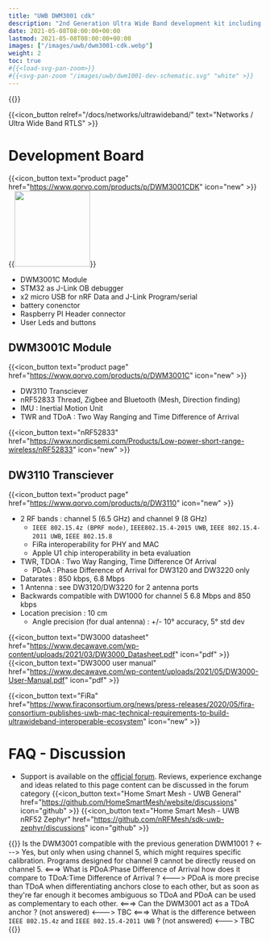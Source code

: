 ```yaml
---
title: "UWB DWM3001 cdk"
description: "2nd Generation Ultra Wide Band development kit including the DW3110 transciever"
date: 2021-05-08T08:00:00+00:00
lastmod: 2021-05-08T08:00:00+00:00
images: ["/images/uwb/dwm3001-cdk.webp"]
weight: 2
toc: true
#{{<load-svg-pan-zoom>}}
#{{<svg-pan-zoom "/images/uwb/dwm1001-dev-schematic.svg" "white" >}}
---
```

{{<load-photoswipe >}}

{{<icon_button relref="/docs/networks/ultrawideband/" text="Networks / Ultra Wide Band RTLS" >}}

# Development Board
{{<icon_button text="product page" href="https://www.qorvo.com/products/p/DWM3001CDK" icon="new" >}}
{{<image src="/images/uwb/dwm3001-cdk.webp" width="150px">}}

* DWM3001C Module
* STM32 as J-Link OB debugger
* x2 micro USB for nRF Data and J-Link Program/serial
* battery conenctor
* Raspberry PI Header connector
* User Leds and buttons

## DWM3001C Module
{{<icon_button text="product page" href="https://www.qorvo.com/products/p/DWM3001C" icon="new" >}}

* DW3110 Transciever
* nRF52833 Thread, Zigbee and Bluetooth (Mesh, Direction finding)
* IMU : Inertial Motion Unit
* TWR and TDoA : Two Way Ranging and Time Difference of Arrival

{{<icon_button text="nRF52833" href="https://www.nordicsemi.com/Products/Low-power-short-range-wireless/nRF52833" icon="new" >}}

## DW3110 Transciever
{{<icon_button text="product page" href="https://www.qorvo.com/products/p/DW3110" icon="new" >}}

* 2 RF bands : channel 5 (6.5 GHz) and channel 9 (8 GHz)
    * `IEEE 802.15.4z (BPRF mode)`, `IEEE802.15.4-2015 UWB`, `IEEE 802.15.4-2011 UWB`, `IEEE 802.15.8`
    * FiRa interoperability for PHY and MAC
    * Apple U1 chip interoperability in beta evaluation
* TWR, TDOA : Two Way Ranging, Time Difference Of Arrival
    * PDoA : Phase Difference of Arrival for DW3120 and DW3220 only
* Datarates : 850 kbps, 6.8 Mbps
* 1 Antenna : see DW3120/DW3220 for 2 antenna ports
* Backwards compatible with DW1000 for channel 5 6.8 Mbps and 850 kbps
* Location precision : 10 cm
    * Angle precision (for dual antenna) : +/- 10° accuracy, 5° std dev

{{<icon_button text="DW3000 datasheet" href="https://www.decawave.com/wp-content/uploads/2021/03/DW3000_Datasheet.pdf" icon="pdf" >}}
{{<icon_button text="DW3000 user manual" href="https://www.decawave.com/wp-content/uploads/2021/05/DW3000-User-Manual.pdf" icon="pdf" >}}

{{<icon_button text="FiRa" href="https://www.firaconsortium.org/news/press-releases/2020/05/fira-consortium-publishes-uwb-mac-technical-requirements-to-build-ultrawideband-interoperable-ecosystem" icon="new" >}}


# FAQ - Discussion
* Support is available on the [official forum](https://decaforum.decawave.com/). Reviews, experience exchange and ideas related to this page content can be discussed in the forum category
{{<icon_button text="Home Smart Mesh - UWB General" href="https://github.com/HomeSmartMesh/website/discussions" icon="github" >}}
{{<icon_button text="Home Smart Mesh - UWB nRF52 Zephyr" href="https://github.com/nRFMesh/sdk-uwb-zephyr/discussions" icon="github" >}}

{{<faq>}}
Is the DWM3001 compatible with the previous generation DWM1001 ?
<--->
Yes, but only when using channel 5, which might requires specific calibration. Programs designed for channel 9 cannot be directly reused on channel 5.
<===>
What is PDoA:Phase Difference of Arrival how does it compare to TDoA:Time Difference of Arrival ?
<--->
PDoA is more precise than TDoA when differentiating anchors close to each other, but as soon as they're far enough it becomes ambiguous so TDoA and PDoA can be used as complementary to each other.
<===>
Can the DWM3001 act as a TDoA anchor ? (not answered)
<--->
TBC
<===>
What is the difference between `IEEE 802.15.4z` and `IEEE 802.15.4-2011 UWB` ? (not answered)
<--->
TBC
{{</faq>}}

